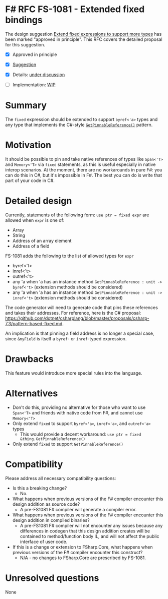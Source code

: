 # F# RFC FS-1081 - Extended fixed bindings


The design suggestion [Extend fixed expressions to support more types](https://github.com/fsharp/fslang-suggestions/issues/761) has been marked "approved in principle".
This RFC covers the detailed proposal for this suggestion.

* [x] Approved in principle
* [x] [Suggestion](https://github.com/fsharp/fslang-suggestions/issues/761)
* [x] Details: [under discussion](https://github.com/fsharp/fslang-design/issues/421)
* [ ] Implementation: [WIP](https://github.com/dotnet/fsharp/pull/15697)


# Summary
[summary]: #summary

The `fixed` expression should be extended to support `byref<'a>` types and any type that implements the C#-style [`GetPinnableReference()`](https://docs.microsoft.com/en-us/dotnet/csharp/language-reference/proposals/csharp-7.3/pattern-based-fixed) pattern.

# Motivation
[motivation]: #motivation

It should be possible to pin and take native references of types like `Span<'T>` and `Memory<'T>` via `fixed` statements, as this is useful especially in native interop scenarios. At the moment, there are no workarounds in pure F#: you can do this in C#, but it's impossible in F#. The best you can do is write that part of your code in C#.

# Detailed design
[design]: #detailed-design

Currently, statements of the following form: `use ptr = fixed expr` are allowed when `expr` is one of:
* Array
* String
* Address of an array element
* Address of a field

FS-1081 adds the following to the list of allowed types for `expr`
* byref<'t>
* inref<'t>
* outref<'t>
* any 'a when 'a has an instance method `GetPinnableReference : unit -> byref<'t>` (extension methods should be considered)
* any 'a when 'a has an instance method `GetPinnableReference : unit -> inref<'t>` (extension methods should be considered)

The code generator will need to generate code that pins these references and takes their addresses. For reference, here is the C# proposal: https://github.com/dotnet/csharplang/blob/master/proposals/csharp-7.3/pattern-based-fixed.md.

An implication is that pinning a field address is no longer a special case, since `&myField` is itself a `byref`- or `inref`-typed expression.

# Drawbacks
[drawbacks]: #drawbacks

This feature would introduce more special rules into the language.

# Alternatives
[alternatives]: #alternatives

* Don't do this, providing no alternative for those who want to use `Span<'T>` and friends with native code from F#, and cannot use `Memory<'T>`
* Only extend `fixed` to support `byref<'a>`, `inref<'a>`, and `outref<'a>` types
  * This would provide a decent workaround: `use ptr = fixed &thing.GetPinnableReference()`
* Only extend `fixed` to support `GetPinnableReference()`
  
# Compatibility
[compatibility]: #compatibility

Please address all necessary compatibility questions:
* Is this a breaking change?
  * No.
* What happens when previous versions of the F# compiler encounter this design addition as source code?
  * A pre-FS1081 F# compiler will generate a compiler error.
* What happens when previous versions of the F# compiler encounter this design addition in compiled binaries?
  * A pre-FS1081 F# compiler will not encounter any issues because any differences in codegen that this design addition creates will be contained to method/function body IL, and will not affect the public interface of user code.
* If this is a change or extension to FSharp.Core, what happens when previous versions of the F# compiler encounter this construct?
  * N/A - no changes to FSharp.Core are prescribed by FS-1081.

# Unresolved questions
[unresolved]: #unresolved-questions

None

